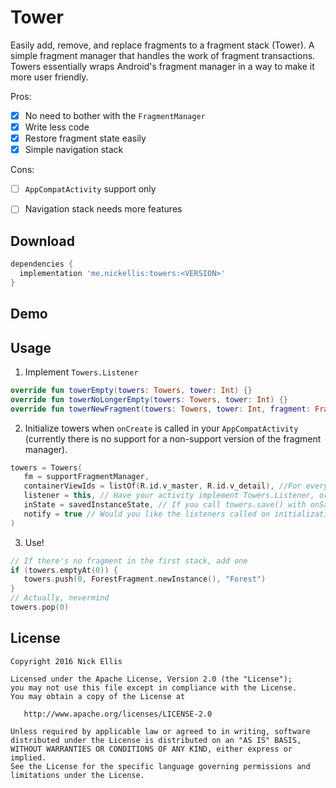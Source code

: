 # Tower
Easily add, remove, and replace fragments to a fragment stack (Tower). A simple fragment manager that handles the work 
of fragment transactions. Towers essentially wraps Android's fragment manager in a way to make it more user friendly.

Pros:
- [x] No need to bother with the `FragmentManager`
- [x] Write less code
- [x] Restore fragment state easily 
- [x] Simple navigation stack

Cons:
- [ ] `AppCompatActivity` support only
- [ ] Navigation stack needs more features


## Download
```groovy
dependencies {
  implementation 'me.nickellis:towers:<VERSION>'
}
```

## Demo

## Usage
1. Implement `Towers.Listener`
```kotlin
override fun towerEmpty(towers: Towers, tower: Int) {}
override fun towerNoLongerEmpty(towers: Towers, tower: Int) {}
override fun towerNewFragment(towers: Towers, tower: Int, fragment: Fragment, title: String?) {}
```

2. Initialize towers when `onCreate` is called in your `AppCompatActivity` (currently there is no support for a 
non-support version of the fragment manager).
```kotlin
towers = Towers(
   fm = supportFragmentManager,
   containerViewIds = listOf(R.id.v_master, R.id.v_detail), //For every container ID given, a nav stack is created
   listener = this, // Have your activity implement Towers.Listener, or an object of your choosing.
   inState = savedInstanceState, // If you call towers.save() with onSaveInstanceState, it will automatically restore here!
   notify = true // Would you like the listeners called on initialization?
)
```
3. Use!
```kotlin
// If there's no fragment in the first stack, add one    
if (towers.emptyAt(0)) { 
   towers.push(0, ForestFragment.newInstance(), "Forest")
}
// Actually, nevermind
towers.pop(0)
```


License
-------

    Copyright 2016 Nick Ellis

    Licensed under the Apache License, Version 2.0 (the "License");
    you may not use this file except in compliance with the License.
    You may obtain a copy of the License at

       http://www.apache.org/licenses/LICENSE-2.0

    Unless required by applicable law or agreed to in writing, software
    distributed under the License is distributed on an "AS IS" BASIS,
    WITHOUT WARRANTIES OR CONDITIONS OF ANY KIND, either express or implied.
    See the License for the specific language governing permissions and
    limitations under the License.
